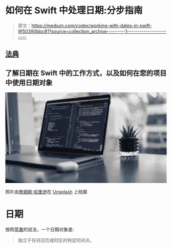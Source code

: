# 如何在 Swift 中处理日期:分步指南

> 原文：<https://medium.com/codex/working-with-dates-in-swift-9f50390bbc81?source=collection_archive---------1----------------------->

## [法典](http://medium.com/codex)

## 了解日期在 Swift 中的工作方式，以及如何在您的项目中使用日期对象

![](img/b16b5b3f162dab7ee104466ce1998a70.png)

照片由[詹姆斯·哈里逊](https://unsplash.com/@jstrippa?utm_source=medium&utm_medium=referral)在 [Unsplash](https://unsplash.com?utm_source=medium&utm_medium=referral) 上拍摄

# 日期

按照[苹果](https://developer.apple.com/documentation/foundation/date)的说法，一个日期对象是:

> 独立于任何日历或时区的特定时间点。